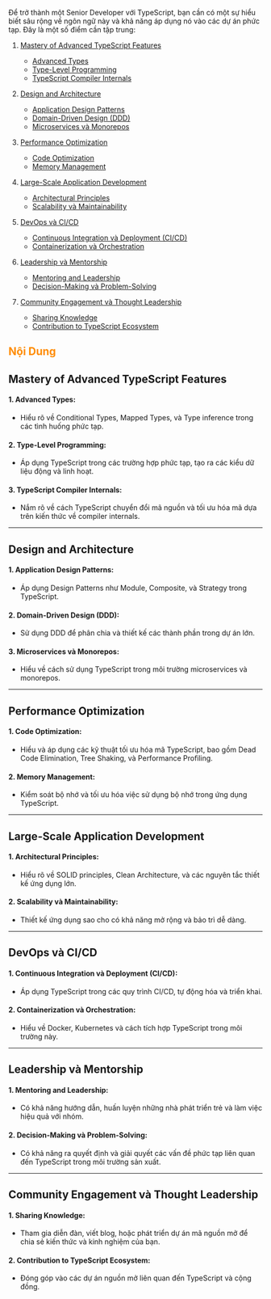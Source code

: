 Để trở thành một Senior Developer với TypeScript, bạn cần có một sự hiểu biết sâu rộng về ngôn ngữ này và khả năng áp dụng nó vào các dự án phức tạp. Đây là một số điểm cần tập trung:

1. [Mastery of Advanced TypeScript Features](#mastery-of-advanced-typescript-features)
   - [Advanced Types](#1-advanced-types)
   - [Type-Level Programming](#2-type-level-programming)
   - [TypeScript Compiler Internals](#3-typescript-compiler-internals)
2. [Design and Architecture](#design-and-architecture)
   - [Application Design Patterns](#1-application-design-patterns)
   - [Domain-Driven Design (DDD)](#2-domain-driven-design-ddd)
   - [Microservices và Monorepos](#3-microservices-và-monorepos)
3. [Performance Optimization](#performance-optimization)
   - [Code Optimization](#1-code-optimization)
   - [Memory Management](#2-memory-management)
4. [Large-Scale Application Development](#large-scale-application-development)
   - [Architectural Principles](#1-architectural-principles)
   - [Scalability và Maintainability](#2-scalability-và-maintainability)
5. [DevOps và CI/CD](#devops-và-ci-cd)
   - [Continuous Integration và Deployment (CI/CD)](#1-continuous-integration-và-deployment-cicd)
   - [Containerization và Orchestration](#2-containerization-và-orchestration)
6. [Leadership và Mentorship](#leadership-và-mentorship)
   - [Mentoring and Leadership](#1-mentoring-and-leadership)
   - [Decision-Making và Problem-Solving](#2-decision-making-và-problem-solving)
7. [Community Engagement và Thought Leadership](#community-engagement-và-thought-leadership)

   - [Sharing Knowledge](#1-sharing-knowledge)
   - [Contribution to TypeScript Ecosystem](#2-contribution-to-typescript-ecosystem)

<h2 style="color:#FF8C00; font-weight: bold;">Nội Dung</h2>

## Mastery of Advanced TypeScript Features

#### 1. **Advanced Types:**

- Hiểu rõ về Conditional Types, Mapped Types, và Type inference trong các tình huống phức tạp.

#### 2. **Type-Level Programming:**

- Áp dụng TypeScript trong các trường hợp phức tạp, tạo ra các kiểu dữ liệu động và linh hoạt.

#### 3. **TypeScript Compiler Internals:**

- Nắm rõ về cách TypeScript chuyển đổi mã nguồn và tối ưu hóa mã dựa trên kiến thức về compiler internals.

---

## Design and Architecture

#### 1. **Application Design Patterns:**

- Áp dụng Design Patterns như Module, Composite, và Strategy trong TypeScript.

#### 2. **Domain-Driven Design (DDD):**

- Sử dụng DDD để phân chia và thiết kế các thành phần trong dự án lớn.

#### 3. **Microservices và Monorepos:**

- Hiểu về cách sử dụng TypeScript trong môi trường microservices và monorepos.

---

## Performance Optimization

#### 1. **Code Optimization:**

- Hiểu và áp dụng các kỹ thuật tối ưu hóa mã TypeScript, bao gồm Dead Code Elimination, Tree Shaking, và Performance Profiling.

#### 2. **Memory Management:**

- Kiểm soát bộ nhớ và tối ưu hóa việc sử dụng bộ nhớ trong ứng dụng TypeScript.

---

## Large-Scale Application Development

#### 1. **Architectural Principles:**

- Hiểu rõ về SOLID principles, Clean Architecture, và các nguyên tắc thiết kế ứng dụng lớn.

#### 2. **Scalability và Maintainability:**

- Thiết kế ứng dụng sao cho có khả năng mở rộng và bảo trì dễ dàng.

---

## DevOps và CI/CD

#### 1. **Continuous Integration và Deployment (CI/CD):**

- Áp dụng TypeScript trong các quy trình CI/CD, tự động hóa và triển khai.

#### 2. **Containerization và Orchestration:**

- Hiểu về Docker, Kubernetes và cách tích hợp TypeScript trong môi trường này.

---

## Leadership và Mentorship

#### 1. **Mentoring and Leadership:**

- Có khả năng hướng dẫn, huấn luyện những nhà phát triển trẻ và làm việc hiệu quả với nhóm.

#### 2. **Decision-Making và Problem-Solving:**

- Có khả năng ra quyết định và giải quyết các vấn đề phức tạp liên quan đến TypeScript trong môi trường sản xuất.

---

## Community Engagement và Thought Leadership

#### 1. **Sharing Knowledge:**

- Tham gia diễn đàn, viết blog, hoặc phát triển dự án mã nguồn mở để chia sẻ kiến thức và kinh nghiệm của bạn.

#### 2. **Contribution to TypeScript Ecosystem:**

- Đóng góp vào các dự án nguồn mở liên quan đến TypeScript và cộng đồng.
